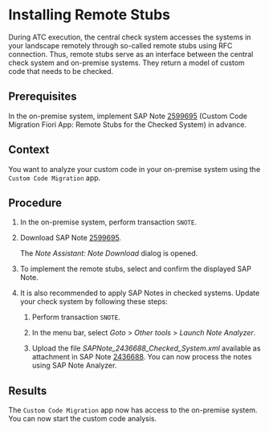 <!-- loiob35d196b96cd49988c2c0a5909ae6de0 -->

# Installing Remote Stubs

During ATC execution, the central check system accesses the systems in your landscape remotely through so-called remote stubs using RFC connection. Thus, remote stubs serve as an interface between the central check system and on-premise systems. They return a model of custom code that needs to be checked.



<a name="loiob35d196b96cd49988c2c0a5909ae6de0__prereq_cwz_z1q_1kb"/>

## Prerequisites

In the on-premise system, implement SAP Note [2599695](https://me.sap.com/notes/2599695) \(Custom Code Migration Fiori App: Remote Stubs for the Checked System\) in advance.



## Context

You want to analyze your custom code in your on-premise system using the `Custom Code Migration` app.



## Procedure

1.  In the on-premise system, perform transaction `SNOTE`.

2.  Download SAP Note [2599695](https://me.sap.com/notes/2599695).

    The *Note Assistant: Note Download* dialog is opened.

3.  To implement the remote stubs, select and confirm the displayed SAP Note.

4.  It is also recommended to apply SAP Notes in checked systems. Update your check system by following these steps:

    1.  Perform transaction `SNOTE`.

    2.  In the menu bar, select *Goto* \> *Other tools* \> *Launch Note Analyzer*.

    3.  Upload the file *SAPNote\_2436688\_Checked\_System.xml* available as attachment in SAP Note [2436688](https://me.sap.com/notes/2436688). You can now process the notes using SAP Note Analyzer.





<a name="loiob35d196b96cd49988c2c0a5909ae6de0__result_a4y_43c_3yb"/>

## Results

The `Custom Code Migration` app now has access to the on-premise system. You can now start the custom code analysis.

